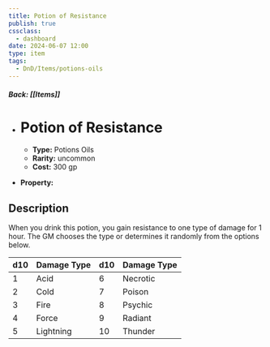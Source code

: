 ```yaml
---
title: Potion of Resistance
publish: true
cssclass:
  - dashboard
date: 2024-06-07 12:00
type: item
tags:
  - DnD/Items/potions-oils
---
```


##### Back: [[Items]]

- # Potion of Resistance

    - **Type:** Potions Oils
    - **Rarity:** uncommon
    - **Cost:** 300 gp
- **Property:** 



## Description 

When you drink this potion, you gain resistance to one type of damage for 1 hour. The GM chooses the type or determines it randomly from the options below.<table><thead><tr><th>d10</th><th>Damage Type</th><th>d10</th><th>Damage Type</th></tr></thead><tbody><tr><td>1</td><td>Acid</td><td>6</td><td>Necrotic</td></tr><tr><td>2</td><td>Cold</td><td>7</td><td>Poison</td></tr><tr><td>3</td><td>Fire</td><td>8</td><td>Psychic</td></tr><tr><td>4</td><td>Force</td><td>9</td><td>Radiant</td></tr><tr><td>5</td><td>Lightning</td><td>10</td><td>Thunder</td></tr></tbody></table>
